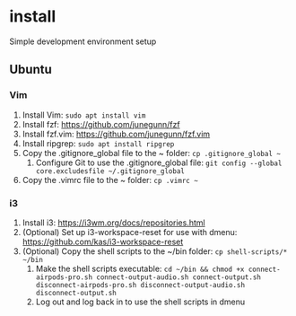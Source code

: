 # install
Simple development environment setup
## Ubuntu
### Vim
1. Install Vim: `sudo apt install vim`
1. Install fzf: https://github.com/junegunn/fzf
1. Install fzf.vim: https://github.com/junegunn/fzf.vim
1. Install ripgrep: `sudo apt install ripgrep`
1. Copy the .gitignore_global file to the ~ folder: `cp .gitignore_global ~`
   1. Configure Git to use the .gitignore_global file: `git config --global core.excludesfile ~/.gitignore_global`
1. Copy the .vimrc file to the ~ folder: `cp .vimrc ~`
### i3
1. Install i3: https://i3wm.org/docs/repositories.html
1. (Optional) Set up i3-workspace-reset for use with dmenu: https://github.com/kas/i3-workspace-reset
1. (Optional) Copy the shell scripts to the ~/bin folder: `cp shell-scripts/* ~/bin`
   1. Make the shell scripts executable: `cd ~/bin && chmod +x connect-airpods-pro.sh connect-output-audio.sh connect-output.sh disconnect-airpods-pro.sh disconnect-output-audio.sh disconnect-output.sh`
   1. Log out and log back in to use the shell scripts in dmenu
